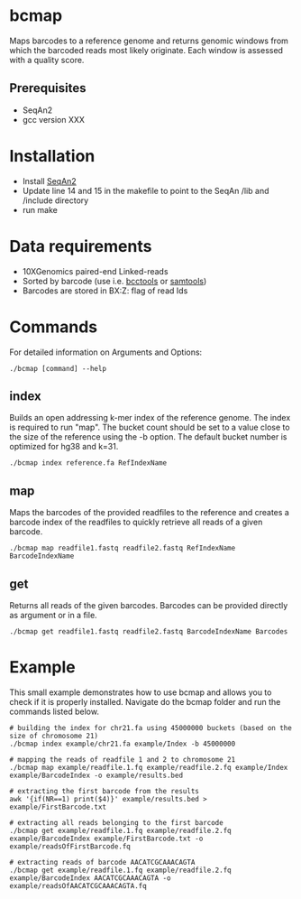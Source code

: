# bcmap
Maps barcodes to a reference genome and returns genomic windows from which the barcoded reads most likely originate. Each window is assessed with a quality score.

## Prerequisites
- SeqAn2
- gcc version XXX

# Installation
- Install [SeqAn2](https://seqan.readthedocs.io/en/master/Infrastructure/Use/Install.html#infra-use-install)
- Update line 14 and 15 in the makefile to point to the SeqAn /lib and /include directory
- run make

# Data requirements
- 10XGenomics paired-end Linked-reads
- Sorted by barcode (use i.e. [bcctools](https://github.com/kehrlab/bcctools) or [samtools](https://github.com/samtools/samtools))
- Barcodes are stored in BX:Z: flag of read Ids

# Commands
For detailed information on Arguments and Options:

    ./bcmap [command] --help

## index
Builds an open addressing k-mer index of the reference genome. The index is required to run "map". The bucket count should be set to a value close to the size of the reference using the -b option. The default bucket number is optimized for hg38 and k=31.

    ./bcmap index reference.fa RefIndexName

## map
Maps the barcodes of the provided readfiles to the reference and creates a barcode index of the readfiles to quickly retrieve all reads of a given barcode.

    ./bcmap map readfile1.fastq readfile2.fastq RefIndexName BarcodeIndexName

## get
Returns all reads of the given barcodes. Barcodes can be provided directly as argument or in a file.

    ./bcmap get readfile1.fastq readfile2.fastq BarcodeIndexName Barcodes
 
# Example 
This small example demonstrates how to use bcmap and allows you to check if it is properly installed. Navigate do the bcmap folder and run the commands listed below. 

    # building the index for chr21.fa using 45000000 buckets (based on the size of chromosome 21)
    ./bcmap index example/chr21.fa example/Index -b 45000000
    
    # mapping the reads of readfile 1 and 2 to chromosome 21
    ./bcmap map example/readfile.1.fq example/readfile.2.fq example/Index example/BarcodeIndex -o example/results.bed
    
    # extracting the first barcode from the results
    awk '{if(NR==1) print($4)}' example/results.bed > example/FirstBarcode.txt
    
    # extracting all reads belonging to the first barcode
    ./bcmap get example/readfile.1.fq example/readfile.2.fq example/BarcodeIndex example/FirstBarcode.txt -o example/readsOfFirstBarcode.fq
    
    # extracting reads of barcode AACATCGCAAACAGTA
    ./bcmap get example/readfile.1.fq example/readfile.2.fq example/BarcodeIndex AACATCGCAAACAGTA -o example/readsOfAACATCGCAAACAGTA.fq

